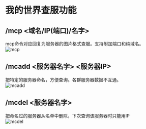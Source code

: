 # 我的世界查服功能
## /mcp <域名/IP(端口)/名字>
mcp命令对应回复为服务器的图片格式查服。支持附加端口和纯域名。<br>
![mcp](https://s1.328888.xyz/2022/08/29/CV1cK.png "mcp")
## /mcadd <服务器名字> <服务器IP>
把特定的服务器命名，方便查询。各群服务器数据不互通。<br>
![mcadd](https://s1.328888.xyz/2022/08/29/CVcak.png "mcadd")
## /mcdel <服务器名字>
把命名过的服务器从名单中删除，下次查询该服务器时只能用IP<br>
![mcdel](https://s1.328888.xyz/2022/08/29/CV2iJ.png "mcdel")